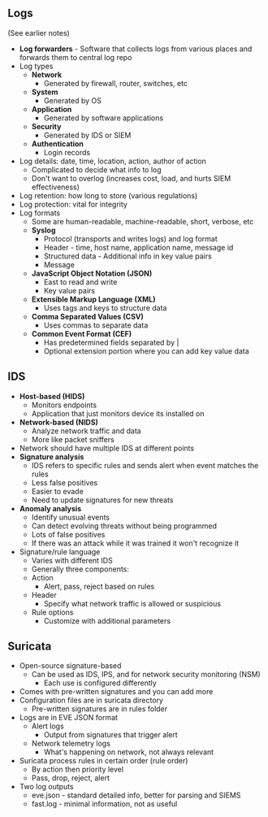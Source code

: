 ## Logs
(See earlier notes)
* **Log forwarders** - Software that collects logs from various places and forwards them to central log repo
* Log types
    * **Network**
        * Generated by firewall, router, switches, etc
    * **System**
        * Generated by OS
    * **Application**
        * Generated by software applications
    * **Security**
        * Generated by IDS or SIEM
    * **Authentication**
        * Login records
* Log details: date, time, location, action, author of action
    * Complicated to decide what info to log
    * Don't want to overlog (increases cost, load, and hurts SIEM effectiveness)
* Log retention: how long to store (various regulations)
* Log protection: vital for integrity
* Log formats
    * Some are human-readable, machine-readable, short, verbose, etc
    * **Syslog**
        * Protocol (transports and writes logs) and log format
        * Header - time, host name, application name, message id
        * Structured data - Additional info in key value pairs
        * Message
    * **JavaScript Object Notation (JSON)**
        * East to read and write
        * Key value pairs
    * **Extensible Markup Language (XML)**
        * Uses tags and keys to structure data
    * **Comma Separated Values (CSV)**
        * Uses commas to separate data
    * **Common Event Format (CEF)**
        * Has predetermined fields separated by |
        * Optional extension portion where you can add key value data
## IDS
* **Host-based (HIDS)**
    * Monitors endpoints
    * Application that just monitors device its installed on
* **Network-based (NIDS)**
    * Analyze network traffic and data
    * More like packet sniffers
* Network should have multiple IDS at different points
* **Signature analysis**
    * IDS refers to specific rules and sends alert when event matches the rules
    * Less false positives
    * Easier to evade
    * Need to update signatures for new threats
* **Anomaly analysis**
    * Identify unusual events
    * Can detect evolving threats without being programmed
    * Lots of false positives
    * If there was an attack while it was trained it won't recognize it
* Signature/rule language
    * Varies with different IDS
    * Generally three components:
    * Action
        * Alert, pass, reject based on rules
    * Header
        * Specify what network traffic is allowed or suspicious
    * Rule options
        * Customize with additional parameters
## Suricata
* Open-source signature-based 
    * Can be used as IDS, IPS, and for network security monitoring (NSM)
        * Each use is configured differently
* Comes with pre-written signatures and you can add more
* Configuration files are in suricata directory
    * Pre-written signatures are in rules folder
* Logs are in EVE JSON format
    * Alert logs
        * Output from signatures that trigger alert
    * Network telemetry logs
        * What's happening on network, not always relevant
* Suricata process rules in certain order (rule order)
    * By action then priority level
    * Pass, drop, reject, alert
* Two log outputs
    * eve.json - standard detailed info, better for parsing and SIEMS
    * fast.log - minimal information, not as useful